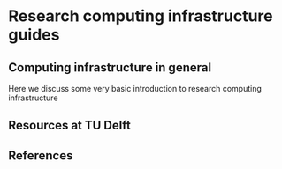 # Research computing infrastructure guides
## Computing infrastructure in general
Here we discuss some very basic introduction to research computing infrastructure

## Resources at TU Delft

## References